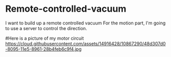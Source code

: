 # Remote-controlled-vacuum
I want to build up a remote controlled vacuum
For the motion part, I'm going to use a server to control the direction.

#Here is a picture of my motor circuit
https://cloud.githubusercontent.com/assets/14916428/10867290/48d307d0-8095-11e5-8961-28b4feb6c9f4.jpg
